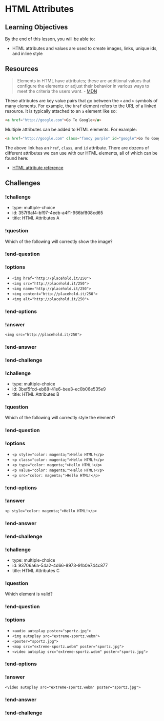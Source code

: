 # HTML Attributes

## Learning Objectives

By the end of this lesson, you will be able to:

* HTML attributes and values are used to create images, links, unique ids, and inline style

## Resources

> Elements in HTML have attributes; these are additional values that configure the elements or adjust their behavior in various ways to meet the criteria the users want. - [MDN](https://developer.mozilla.org/en-US/docs/Web/HTML/Attributes)

These attributes are key value pairs that go between the `<` and `>` symbols of many elements. For example, the `href` element refers to the URL of a linked resource. It is typically attached to an `a` element like so:

```html
<a href="http://google.com">Go To Google</a>
```

Multiple attributes can be added to HTML elements. For example:

```html
<a href="http://google.com" class="fancy purple" id="google">Go To Google</a>
```

The above link has an `href`, `class`, and `id` attribute. There are dozens of different attributes we can use with our HTML elements, all of which can be found here:

* [HTML attribute reference](https://developer.mozilla.org/en-US/docs/Web/HTML/Attributes)

## Challenges

<!-- Question -->

### !challenge

* type: multiple-choice
* id: 357f6af4-bf97-4eeb-a4f1-966bf808cd65
* title: HTML Attributes A

### !question

Which of the following will correctly show the image?

### !end-question

### !options

* `<img href="http://placehold.it/250">`
* `<img src="http://placehold.it/250">`
* `<img name="http://placehold.it/250">`
* `<img content="http://placehold.it/250">`
* `<img alt="http://placehold.it/250">`

### !end-options

### !answer

`<img src="http://placehold.it/250">`

### !end-answer

### !end-challenge

<!-- Question -->

### !challenge

* type: multiple-choice
* id: 3bef5fcd-eb88-41e6-bee3-ec0b06e535e9
* title: HTML Attributes B

### !question

Which of the following will correctly style the element?

### !end-question

### !options

* `<p style="color: magenta;">Hello HTML!</p>`
* `<p class="color: magenta;">Hello HTML!</p>`
* `<p type="color: magenta;">Hello HTML!</p>`
* `<p value="color: magenta;">Hello HTML!</p>`
* `<p src="color: magenta;">Hello HTML!</p>`

### !end-options

### !answer

`<p style="color: magenta;">Hello HTML!</p>`

### !end-answer

### !end-challenge

<!-- Question -->

### !challenge

* type: multiple-choice
* id: 93706a6a-54a2-4d66-8973-91b0e744c877
* title: HTML Attributes C

### !question

Which element is valid?

### !end-question

### !options

* `<audio autoplay poster="sportz.jpg">`
* `<img autoplay src="extreme-sportz.webm">`
* `<poster="sportz.jpg">`
* `<map src="extreme-sportz.webm" poster="sportz.jpg">`
* `<video autoplay src="extreme-sportz.webm" poster="sportz.jpg">`

### !end-options

### !answer

`<video autoplay src="extreme-sportz.webm" poster="sportz.jpg">`

### !end-answer

### !end-challenge

